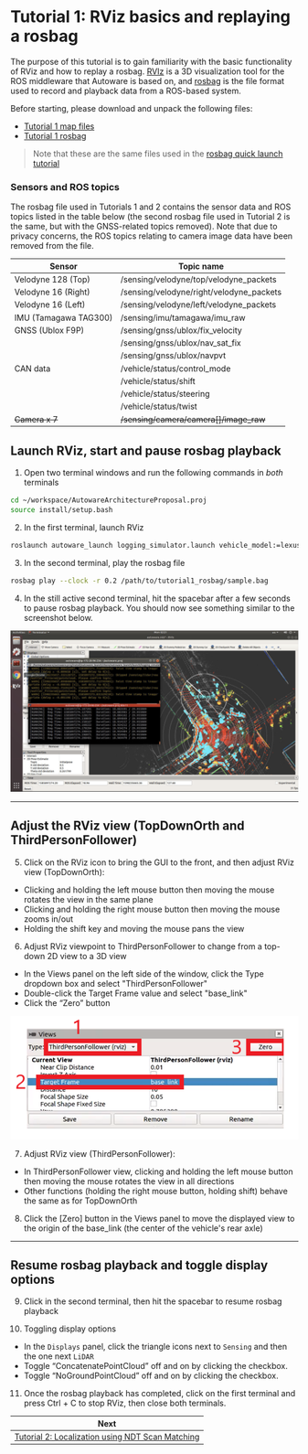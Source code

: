 # Tutorial 1: RViz basics and replaying a rosbag

The purpose of this tutorial is to gain familiarity with the basic functionality of RViz and how to replay a rosbag. [RVIz](http://wiki.ros.org/rviz) is a 3D visualization tool for the ROS middleware that Autoware is based on, and [rosbag](http://wiki.ros.org/rosbag) is the file format used to record and playback data from a ROS-based system.

Before starting, please download and unpack the following files:

* [Tutorial 1 map files](https://drive.google.com/open?id=1ovrJcFS5CZ2H51D8xVWNtEvj_oiXW-zk)
* [Tutorial 1 rosbag](https://drive.google.com/open?id=1BFcNjIBUVKwupPByATYczv2X4qZtdAeD)

> Note that these are the same files used in the [rosbag quick launch tutorial](../../README.md#rosbag-simulation)

### Sensors and ROS topics

The rosbag file used in Tutorials 1 and 2 contains the sensor data and ROS topics listed in the table below (the second rosbag file used in Tutorial 2 is the same, but with the GNSS-related topics removed). Note that due to privacy concerns, the ROS topics relating to camera image data have been removed from the file.

| Sensor                | Topic name                               |
| --------------------- | ---------------------------------------- |
| Velodyne 128 (Top)    | /sensing/velodyne/top/velodyne_packets   |
| Velodyne 16 (Right)   | /sensing/velodyne/right/velodyne_packets |
| Velodyne 16 (Left)    | /sensing/velodyne/left/velodyne_packets  |
| IMU (Tamagawa TAG300) | /sensing/imu/tamagawa/imu_raw            |
| GNSS (Ublox F9P)      | /sensing/gnss/ublox/fix_velocity         |
|                       | /sensing/gnss/ublox/nav_sat_fix          |
|                       | /sensing/gnss/ublox/navpvt               |
| CAN data              | /vehicle/status/control_mode             |
|                       | /vehicle/status/shift                    |
|                       | /vehicle/status/steering                 |
|                       | /vehicle/status/twist                    |
| ~~Camera x 7~~        | ~~/sensing/camera/camera[]/image_raw~~   |


## Launch RViz, start and pause rosbag playback

1. Open two terminal windows and run the following commands in *both* terminals

```bash
cd ~/workspace/AutowareArchitectureProposal.proj
source install/setup.bash
```

2. In the first terminal, launch RViz

```bash
roslaunch autoware_launch logging_simulator.launch vehicle_model:=lexus sensor_model:=aip_xx1 map_path:=/path/to/tutorial1_maps
```

3. In the second terminal, play the rosbag file

```bash
rosbag play --clock -r 0.2 /path/to/tutorial1_rosbag/sample.bag
```

4. In the still active second terminal, hit the spacebar after a few seconds to pause rosbag playback. You should now see something similar to the screenshot below.

![Expected RViz View](images/ex1/01_ExpectedRVizView.png)

---

## Adjust the RViz view (TopDownOrth and ThirdPersonFollower)

5. Click on the RViz icon to bring the GUI to the front, and then adjust RViz view (TopDownOrth):

- Clicking and holding the left mouse button then moving the mouse rotates the view in the same plane
- Clicking and holding the right mouse button then moving the mouse zooms in/out
- Holding the shift key and moving the mouse pans the view

6. Adjust RViz viewpoint to ThirdPersonFollower to change from a top-down 2D view to a 3D view

- In the Views panel on the left side of the window, click the Type dropdown box and select "ThirdPersonFollower"
- Double-click the Target Frame value and select "base_link"
- Click the “Zero” button

![Views properties](images/ex1/02_views_properties.png)

7. Adjust RViz view (ThirdPersonFollower):

- In ThirdPersonFollower view, clicking and holding the left mouse button then moving the mouse rotates the view in all directions
- Other functions (holding the right mouse button, holding shift) behave the same as for TopDownOrth

8. Click the [Zero] button in the Views panel to move the displayed view to the origin of the base_link (the center of the vehicle's rear axle)

---

## Resume rosbag playback and toggle display options

9. Click in the second terminal, then hit the spacebar to resume rosbag playback

10. Toggling display options

- In the `Displays` panel, click the triangle icons next to `Sensing` and then the one next `LiDAR`
- Toggle “ConcatenatePointCloud” off and on by clicking the checkbox.
- Toggle “NoGroundPointCloud” off and on by clicking the checkbox.

11. Once the rosbag playback has completed, click on the first terminal and press Ctrl + C to stop RViz, then close both terminals.

| Next |
| ---- |
| [Tutorial 2: Localization using NDT Scan Matching](2_localization.md) |
